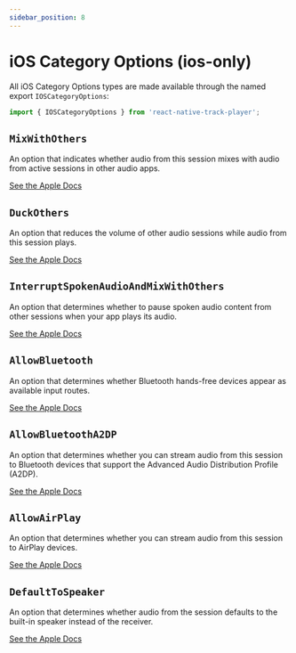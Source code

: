 ```yaml
---
sidebar_position: 8
---
```


# iOS Category Options (ios-only)

All iOS Category Options types are made available through the named export `IOSCategoryOptions`:

```ts
import { IOSCategoryOptions } from 'react-native-track-player';
```

## `MixWithOthers`

An option that indicates whether audio from this session mixes with audio
from active sessions in other audio apps.

[See the Apple Docs ](https://developer.apple.com/documentation/avfaudio/avaudiosession/categoryoptions/1616611-mixwithothers)

## `DuckOthers`

An option that reduces the volume of other audio sessions while audio from
this session plays.

[See the Apple Docs ](https://developer.apple.com/documentation/avfaudio/avaudiosession/categoryoptions/1616618-duckothers)

## `InterruptSpokenAudioAndMixWithOthers`

An option that determines whether to pause spoken audio content from other
sessions when your app plays its audio.

[See the Apple Docs ](https://developer.apple.com/documentation/avfaudio/avaudiosession/categoryoptions/1616534-interruptspokenaudioandmixwithot)

## `AllowBluetooth`

An option that determines whether Bluetooth hands-free devices appear as
available input routes.

[See the Apple Docs ](https://developer.apple.com/documentation/avfaudio/avaudiosession/categoryoptions/1616518-allowbluetooth)

## `AllowBluetoothA2DP`

An option that determines whether you can stream audio from this session
to Bluetooth devices that support the Advanced Audio Distribution Profile (A2DP).

[See the Apple Docs ](https://developer.apple.com/documentation/avfaudio/avaudiosession/categoryoptions/1771735-allowbluetootha2dp)

## `AllowAirPlay`

An option that determines whether you can stream audio from this session
to AirPlay devices.

[See the Apple Docs ](https://developer.apple.com/documentation/avfaudio/avaudiosession/categoryoptions/1771736-allowairplay)

## `DefaultToSpeaker`

An option that determines whether audio from the session defaults to the
built-in speaker instead of the receiver.

[See the Apple Docs ](https://developer.apple.com/documentation/avfaudio/avaudiosession/categoryoptions/1616462-defaulttospeaker)
